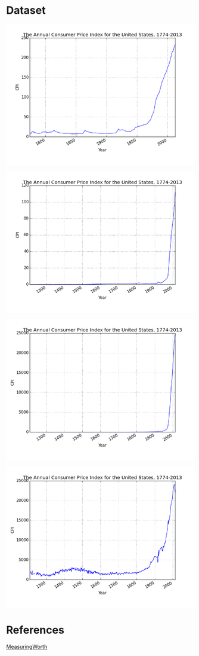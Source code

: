 Dataset
========
![USCPI](https://raw.githubusercontent.com/zedoul/HistoricalCalculus/master/histcalc/data/plot_US_CPI.png)

![UKRPI](https://raw.githubusercontent.com/zedoul/HistoricalCalculus/master/histcalc/data/plot_UK_RPI.png)

![UKAANE](https://raw.githubusercontent.com/zedoul/HistoricalCalculus/master/histcalc/data/plot_UK_AANE.png)

![UKAARE](https://raw.githubusercontent.com/zedoul/HistoricalCalculus/master/histcalc/data/plot_UK_AARE.png)

References
========
[MeasuringWorth](http://www.measuringworth.com/datasets/uswage/result.php)
